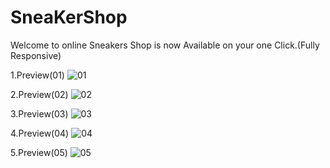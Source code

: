 # SneaKerShop
Welcome to online Sneakers Shop is now Available on your one Click.(Fully Responsive)


1.Preview(01)
![01](https://github.com/Sah-Shivam/SneaKerShop/assets/129662879/77072b39-7993-4624-8513-211c42cb4f3c)


2.Preview(02)
![02](https://github.com/Sah-Shivam/SneaKerShop/assets/129662879/f238de2d-d9d7-447e-b814-107d3f8c3b10)


3.Preview(03)
![03](https://github.com/Sah-Shivam/SneaKerShop/assets/129662879/6142d8ba-e76a-4303-b80e-d5742a887b57)


4.Preview(04)
![04](https://github.com/Sah-Shivam/SneaKerShop/assets/129662879/37111039-b2dd-413c-b1eb-94cad6cacea6)


5.Preview(05)
![05](https://github.com/Sah-Shivam/SneaKerShop/assets/129662879/907bc91b-9229-4f4c-bef7-6dfcac1a8c53)
